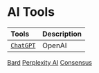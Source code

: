 # AI Tools

Tools | Description
:--- | :---
[`ChatGPT`]([https://chat.openai.com/?model=text-davinci-002-render-sha](https://chat.openai.com/)) | OpenAI
[Bard]()
[Perplexity AI]()
[Consensus]()
